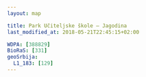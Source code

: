 ```yaml
---
layout: map

title: Park Učiteljske škole – Jagodina
last_modified_at: 2018-05-21T22:45:15+02:00

WDPA: [388829]
BioRaS: [331]
geoSrbija:
  L1_183: [129]
---
```

